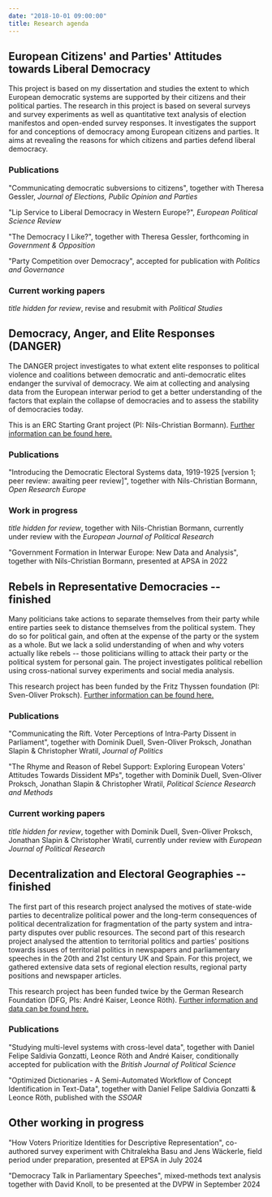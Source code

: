 ```yaml
---
date: "2018-10-01 09:00:00"
title: Research agenda
---
```



## European Citizens' and Parties' Attitudes towards Liberal Democracy

This project is based on my dissertation and studies the extent to which European democratic systems are supported by their citizens and their political parties. The research in this project is based on several surveys and survey experiments as well as quantitative text analysis of election manifestos and open-ended survey responses. It investigates the support for and conceptions of democracy among European citizens and parties. It aims at revealing the reasons for which citizens and parties defend liberal democracy.

### Publications

"Communicating democratic subversions to citizens", together with Theresa Gessler, _Journal of Elections, Public Opinion and Parties_

"Lip Service to Liberal Democracy in Western Europe?", _European Political Science Review_

"The Democracy I Like?", together with Theresa Gessler, forthcoming in _Government \& Opposition_

"Party Competition over Democracy", accepted for publication with _Politics and Governance_

### Current working papers

_title hidden for review_, revise and resubmit with _Political Studies_

<!---"The Battle for Democracy. How Mainstream Parties Defend Liberal Democracy Against Radical Right-Wing Parties' Attacks", together with Jan Schwalbach--->

<!---"Violent Protesters, Violent States. How People Perceive the Legitimacy of Protests and Protest Repression", together with Lennart Schürmann--->


## Democracy, Anger, and Elite Responses (DANGER)

The DANGER project investigates to what extent elite responses to political violence and coalitions between democratic and anti-democratic elites endanger the survival of democracy. We aim at collecting and analysing data from the European interwar period to get a better understanding of the factors that explain the collapse of democracies and to assess the stability of democracies today.

This is an ERC Starting Grant project (PI: Nils-Christian Bormann). [Further information can be found here.](https://www.erc-danger.de/)

### Publications

"Introducing the Democratic Electoral Systems data, 1919-1925 [version 1; peer review: awaiting peer review]", together with Nils-Christian Bormann, _Open Research Europe_

### Work in progress

_title hidden for review_, together with Nils-Christian Bormann, currently under review with the _European Journal of Political Research_ 

"Government Formation in Interwar Europe: New Data and Analysis", together with Nils-Christian Bormann, presented at APSA in 2022


## Rebels in Representative Democracies -- finished

Many politicians take actions to separate themselves from their party while entire parties seek to distance themselves from the political system. They do so for political gain, and often at the expense of the party or the system as a whole. But we lack a solid understanding of when and why voters actually like rebels -- those politicians willing to attack their party or the political system for personal gain. The project investigates political rebellion using cross-national survey experiments and social media analysis.

This research project has been funded by the Fritz Thyssen foundation  (PI: Sven-Oliver Proksch). [Further information can be found here.](https://cccp.uni-koeln.de/de/research/current-research-projects/rebels-in-representative-democracy-the-appeal-and-consequences-of-political-defection-in-europe/)

### Publications

"Communicating the Rift. Voter Perceptions of Intra-Party Dissent in Parliament", together with Dominik Duell, Sven-Oliver Proksch, Jonathan Slapin & Christopher Wratil, _Journal of Politics_

"The Rhyme and Reason of Rebel Support: Exploring European Voters' Attitudes Towards Dissident MPs", together with Dominik Duell, Sven-Oliver Proksch, Jonathan Slapin & Christopher Wratil, _Political Science Research and Methods_

### Current working papers

_title hidden for review_, together with Dominik Duell, Sven-Oliver Proksch, Jonathan Slapin & Christopher Wratil, currently under review with _European Journal of Political Research_


## Decentralization and Electoral Geographies -- finished

The first part of this research project analysed the motives of state-wide parties to decentralize political power and the long-term consequences of political decentralization for fragmentation of the party system and intra-party disputes over public resources. The second part of this research project analysed the attention to territorial politics and parties' positions towards issues of territorial politics in newspapers and parliamentary speeches in the 20th and 21st century UK and Spain. For this project, we gathered extensive data sets of regional election results, regional party positions and newspaper articles. 

This research project has been funded twice by the German Research Foundation (DFG, PIs: André Kaiser, Leonce Röth). [Further information and data can be found here.](https://cccp.uni-koeln.de/de/research/current-research-projects/deg-decentralization-and-electoral-geographies-i-ii)

### Publications

"Studying multi-level systems with cross-level data", together with Daniel Felipe Saldivia Gonzatti, Leonce Röth and André Kaiser, conditionally accepted for publication with the _British Journal of Political Science_

"Optimized Dictionaries - A Semi-Automated Workflow of Concept Identification in Text-Data", together with Daniel Felipe Saldivia Gonzatti & Leonce Röth, published with the _SSOAR_

<!--"Party Positions in Newspapers and Legislative Speeches", together with Daniel Felipe Saldivia Gonzatti & Leonce Röth-->


## Other working in progress

"How Voters Prioritize Identities for Descriptive Representation", co-authored survey experiment with Chitralekha Basu and Jens Wäckerle, field period under preparation, presented at EPSA in July 2024

"Democracy Talk in Parliamentary Speeches", mixed-methods text analysis together with David Knoll, to be presented at the DVPW in September 2024

